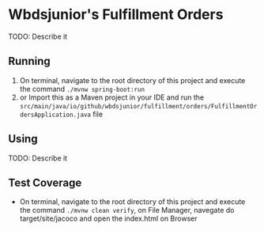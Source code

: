 # Wbdsjunior's Fulfillment Orders
TODO: Describe it

## Running
1. On terminal, navigate to the root directory of this project and execute the command `./mvnw spring-boot:run`
2. or Import this as a Maven project in your IDE and run the `src/main/java/io/github/wbdsjunior/fulfillment/orders/FulfillmentOrdersApplication.java` file

## Using
TODO: Describe it

## Test Coverage
- On terminal, navigate to the root directory of this project and execute the command `./mvnw clean verify`, on File Manager, navegate do target/site/jacoco and open the index.html on Browser